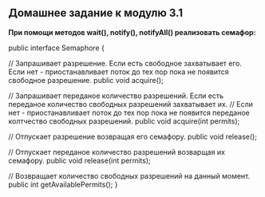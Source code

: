 **Домашнее задание к модулю 3.1**
---------------------
**При помощи методов wait(), notify(), notifyAll() реализовать семафор:**

public interface Semaphore {

// Запрашивает разрешение. Если есть свободное захватывает его. Если нет - приостанавливает поток до тех пор пока не появится свободное разрешение.
public void acquire();

// Запрашивает переданое количество разрешений. Если есть переданое количество свободных разрешений захватывает их.
// Если нет - приостанавливает поток до тех пор пока не появится переданое колтчество свободных разрешений.
public void acquire(int permits);

// Отпускает разрешение возвращая его семафору.
public void release();

// Отпускает переданое количество разрешений возварщая их семафору.
public void release(int permits);

// Возвращает количество свободных разрешений на данный момент.
public int getAvailablePermits();
}
